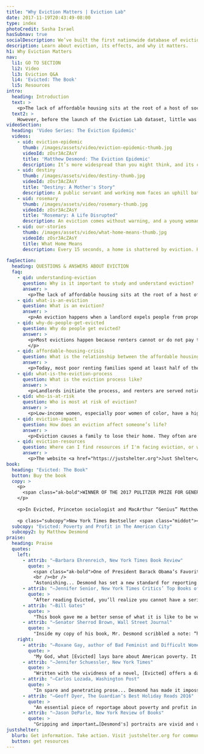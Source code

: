 ```yaml
---
title: "Why Eviction Matters | Eviction Lab"
date: 2017-11-19T20:43:49-08:00
type: index
photoCredit: Sasha Israel
hasSubnav: true
socialDescription: We’ve built the first nationwide database of evictions.  
description: Learn about eviction, its effects, and why it matters.
h1: Why Eviction Matters
nav:
  li1: GO TO SECTION
  li2: Video
  li3: Eviction Q&A
  li4: 'Evicted: The Book'
  li5: Resources
intro:
  heading: Introduction
  text: > 
    <p>The lack of affordable housing sits at the root of a host of social problems, from poverty and homelessness to educational disparities and health care. That means understanding the eviction crisis is critical to effectively addressing these problems and reducing inequality. Below you can view videos exploring the plight of Americans caught in the eviction epidemic, read an eviction FAQ, and explore resources for learning more and taking action.</p>
  text2: >  
    However, before the launch of the Eviction Lab dataset, little was known about the prevalence of eviction in America, so studying its causes and consequences on a national level was impossible. This new dataset gives us the tools to better understand—and fight—America's eviction epidemic.    
videoSection:
  heading: 'Video Series: The Eviction Epidemic'
  videos:
    - uid: eviction-epidemic
      thumb: /images/assets/video/eviction-epidemic-thumb.jpg
      videoId: zOsr3AcZAsY
      title: 'Matthew Desmond: The Eviction Epidemic'
      description: It’s more widespread than you might think, and its consequences for individuals and families can be long-lasting and devastating.
    - uid: destiny
      thumb: /images/assets/video/destiny-thumb.jpg
      videoId: zOsr3AcZAsY
      title: "Destiny: A Mother's Story"
      description: A public servant and working mom faces an uphill battle to make ends meet, even as her hours are cut. Then one day, the notice arrives.
    - uid: rosemary
      thumb: /images/assets/video/rosemary-thumb.jpg
      videoId: zOsr3AcZAsY
      title: "Rosemary: A Life Disrupted"
      description: An eviction comes without warning, and a young woman finds herself uprooted from her community and struggling in school.
    - uid: our-stories
      thumb: /images/assets/video/what-home-means-thumb.jpg
      videoId: zOsr3AcZAsY
      title: What Home Means
      description: Every 15 seconds, a home is shattered by eviction. Hear 5 people describe their experiences and learn what you can do to make a difference.
  
faqSection:
  heading: QUESTIONS & ANSWERS ABOUT EVICTION
  faq:
    - qid: understanding-eviction
      question: Why is it important to study and understand eviction?
      answer: >
        <p>The lack of affordable housing sits at the root of a host of social problems, from poverty and homelessness to educational disparities and health care. That means understanding the eviction crisis is critical to effectively addressing these problems and reducing inequality. However, before the launch of the Eviction Lab dataset, little was known about the prevalence of eviction in America, so studying its causes and consequences on a national level was impossible. This new dataset gives us the tools to better understand—and fight—America’s eviction epidemic.<p>
    - qid: what-is-an-eviction
      question: What is an eviction?
      answer: >
        <p>An eviction happens when a landlord expels people from property he or she owns. Evictions are landlord-initiated involuntary moves that happen to renters, whereas foreclosures are involuntary moves that happen to homeowners when a bank or other lending agency repossesses a home.</p>
    - qid: why-do-people-get-evicted
      question: Why do people get evicted?
      answer: >
        <p>Most evictions happen because renters cannot or do not pay their rent. Landlords can evict renters for a number of other reasons, too, including taking on boarders, damaging property, causing a disturbance, or breaking the law. In most American cities and towns, landlords can evict renters even if they have not missed a rent payment or otherwise violated their lease agreement; these are called “no fault” evictions.
        </p>
    - qid: affordable-housing-crisis
      question: What is the relationship between the affordable housing crisis and the eviction epidemic?
      answer: >
        <p>Today, most poor renting families spend at least half of their income on housing costs, with one in four of those families spending over 70 percent of their income just on rent and utilities. Incomes for Americans of modest means have flatlined while housing costs have soared. Only one in four families who qualifies for affordable housing programs gets any kind of help. Under those conditions, it has become harder for low-income families to keep up with rent and utility costs, and a growing number are living one misstep or emergency away from eviction.</p>
    - qid: what-is-the-eviction-process
      question: What is the eviction process like?
      answer: >
        <p>Landlords initiate the process, and renters are served notice to appear in court. Almost everywhere in the United States, evictions take place in civil court, where renters have no right to an attorney. For this reason and others, most renters do not appear in eviction court. When this happens, they receive a default eviction judgement, provided that the landlord or a representative is present. Renters who do appear in court may also receive an eviction judgement ordering them to vacate their home by a specific date. Eviction cases can be resolved in other ways as well. For one, the case may be dismissed or ruled in favor of defendants, allowing renter to remain in their home. In addition, a mediated agreement can be established between a landlord and a renter, often called a “settlement” or “stipulation,” which comes with certain terms. If renters meet the terms, the eviction is dismissed; if they do not, an eviction judgment can be rendered. In the event that evicted renters do not leave their home by the specified date, their landlord may file a “writ of restitution,” which permits law enforcement officers to forcibly remove a family and often their belongings.</p>
    - qid: who-is-at-risk
      question: Who is most at risk of eviction?
      answer: >
        <p>Low-income women, especially poor women of color, have a high risk of eviction. Research has shown domestic violence victims and families with children are also at particularly high risk for eviction.</p>
    - qid: eviction-impact
      question: How does an eviction affect someone’s life?
      answer: >
        <p>Eviction causes a family to lose their home. They often are also expelled from their community and their children have to switch schools. Families regularly lose their possessions, too, which are piled on the sidewalk or placed in storage, only to be reclaimed after paying a fee. A legal eviction comes with a court record, which can prevent families from relocating to decent housing in a safe neighborhood, because many landlords screen for recent evictions. Studies also show that eviction causes job loss, as the stressful and drawn-out process of being forcibly expelled from a home causes people to make mistakes at work and lose their job. Eviction also has been shown to affect people's mental health: one study found that mothers who experienced eviction reported higher rates of depression two years after their move. The evidence strongly indicates that eviction is not just a condition of poverty, it is a cause of it.</p>
    - qid: eviction-resources
      question: Where can I find resources if I'm facing eviction, or want to get involved?
      answer: >
        <p>The website <a href="https://justshelter.org">Just Shelter</a> contains links to over 600 community and national organizations offering housing assistance, education and advocacy, legal aid and tenants' rights counseling. </p>
book:
  heading: "Evicted: The Book"
  button: Buy the book
  copy: >
    <p>
      <span class="ak-bold">WINNER OF THE 2017 PULITZER PRIZE FOR GENERAL NONFICTION </span>
    </p>
    
    <p>In Evicted, Princeton sociologist and MacArthur “Genius” Matthew Desmond follows eight families in Milwaukee as they struggle to keep a roof over their heads. Hailed as “wrenching and revelatory” (The Nation), “vivid and unsettling” (New York Review of Books), Evicted transforms our understanding of poverty and economic exploitation while providing fresh ideas for solving one of 21st-century America’s most devastating problems. Its unforgettable scenes of hope and loss remind us of the centrality of home, without which nothing else is possible.</p>
    
    <p class="subcopy">New York Times Bestseller <span class="middot"></span>Winner of the National Book Critics Circle Award for Nonfiction <span class="middot"></span>Winner of The Pen/John Kenneth Galbraith Award for Nonfiction <span class="middot"></span>Winner of the Andrew Carnegie Medal for Excellence in Nonfiction <span class="middot"></span>Finalist for the Los Angeles Times Book Prize <span class="middot"></span>Winner of the 2017 Hillman Prize For Book Journalism <span class="middot"></span>Winner of the Chicago Tribune Heartland Prize</p>
  subcopy: "Evicted: Poverty and Profit in The American City"
  subcopy2: by Matthew Desmond
praise:
  heading: Praise
  quotes:
    left: 
      - attrib: "—Barbara Ehrenreich, New York Times Book Review"
        quote: >
          <span class="ak-bold">One of President Barack Obama’s Favorite Books of 2017</span>
          <br /><br />
          "Astonishing... Desmond has set a new standard for reporting on poverty." 
      - attrib: "—Jennifer Senior, New York Times Critics’ Top Books of 2016"
        quote: >
          "After reading Evicted, you’ll realize you cannot have a serious conversation about poverty without talking about housing.... The book is that good, and it’s that unignorable."
      - attrib: "—Bill Gates"
        quote: >
          "This book gave me a better sense of what it is like to be very poor in this country than anything else I have read… It is beautifully written, thought-provoking, and unforgettable."
      - attrib: "—Senator Sherrod Brown, Wall Street Journal"
        quote: >
          "Inside my copy of his book, Mr. Desmond scribbled a note: “home = life.” Too many in Washington don’t understand that. We need a government that will partner with communities, from Appalachia to the suburbs to downtown Cleveland, to make hard work pay off for all these overlooked Americans."
    right:
      - attrib: "—Roxane Gay, author of Bad Feminist and Difficult Women"
        quote: >
          "My God, what [Evicted] lays bare about American poverty. It is devastating and infuriating and a necessary read."
      - attrib: "—Jennifer Schuessler, New York Times"
        quote: >
          "Written with the vividness of a novel, [Evicted] offers a dark mirror of middle-class America’s obsession with real estate, laying bare the workings of the low end of the market, where evictions have become just another part of an often lucrative business model."
      - attrib: "—Carlos Lozada, Washington Post"
        quote: >
          "In spare and penetrating prose... Desmond has made it impossible to consider poverty without grappling with the role of housing. This pick [as best book of 2016] was not close."
      - attrib: "—Geoff Dyer, The Guardian’s Best Holiday Reads 2016"
        quote: >
          "An essential piece of reportage about poverty and profit in urban America."
      - attrib: "—Jason DeParle, New York Review of Books"
        quote: >
          "Gripping and important…[Desmond's] portraits are vivid and unsettling."
justshelter:
  blurb: Get information. Take action. Visit justshelter.org for community and nationwide resources.
  button: get resources
---
```


